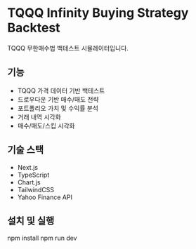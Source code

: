# TQQQ Infinity Buying Strategy Backtest

TQQQ 무한매수법 백테스트 시뮬레이터입니다.

## 기능
- TQQQ 가격 데이터 기반 백테스트
- 드로우다운 기반 매수/매도 전략
- 포트폴리오 가치 및 수익률 분석
- 거래 내역 시각화
- 매수/매도/스킵 시각화

## 기술 스택
- Next.js
- TypeScript
- Chart.js
- TailwindCSS
- Yahoo Finance API

## 설치 및 실행

npm install
npm run dev